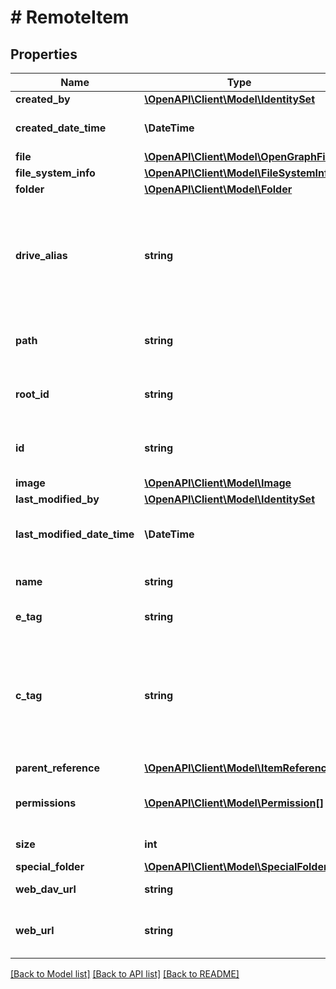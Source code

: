 # # RemoteItem

## Properties

Name | Type | Description | Notes
------------ | ------------- | ------------- | -------------
**created_by** | [**\OpenAPI\Client\Model\IdentitySet**](IdentitySet.md) |  | [optional]
**created_date_time** | **\DateTime** | Date and time of item creation. Read-only. | [optional]
**file** | [**\OpenAPI\Client\Model\OpenGraphFile**](OpenGraphFile.md) |  | [optional]
**file_system_info** | [**\OpenAPI\Client\Model\FileSystemInfo**](FileSystemInfo.md) |  | [optional]
**folder** | [**\OpenAPI\Client\Model\Folder**](Folder.md) |  | [optional]
**drive_alias** | **string** | The drive alias can be used in clients to make the urls user friendly. Example: &#39;personal/einstein&#39;. This will be used to resolve to the correct driveID. | [optional]
**path** | **string** | The relative path of the item in relation to its drive root. | [optional]
**root_id** | **string** | Unique identifier for the drive root of this item. Read-only. | [optional]
**id** | **string** | Unique identifier for the remote item in its drive. Read-only. | [optional]
**image** | [**\OpenAPI\Client\Model\Image**](Image.md) |  | [optional]
**last_modified_by** | [**\OpenAPI\Client\Model\IdentitySet**](IdentitySet.md) |  | [optional]
**last_modified_date_time** | **\DateTime** | Date and time the item was last modified. Read-only. | [optional]
**name** | **string** | Optional. Filename of the remote item. Read-only. | [optional]
**e_tag** | **string** | ETag for the item. Read-only. | [optional] [readonly]
**c_tag** | **string** | An eTag for the content of the item. This eTag is not changed if only the metadata is changed. Note This property is not returned if the item is a folder. Read-only. | [optional] [readonly]
**parent_reference** | [**\OpenAPI\Client\Model\ItemReference**](ItemReference.md) |  | [optional]
**permissions** | [**\OpenAPI\Client\Model\Permission[]**](Permission.md) | The set of permissions for the item. Read-only. Nullable. | [optional] [readonly]
**size** | **int** | Size of the remote item. Read-only. | [optional]
**special_folder** | [**\OpenAPI\Client\Model\SpecialFolder**](SpecialFolder.md) |  | [optional]
**web_dav_url** | **string** | DAV compatible URL for the item. | [optional]
**web_url** | **string** | URL that displays the resource in the browser. Read-only. | [optional]

[[Back to Model list]](../../README.md#models) [[Back to API list]](../../README.md#endpoints) [[Back to README]](../../README.md)
